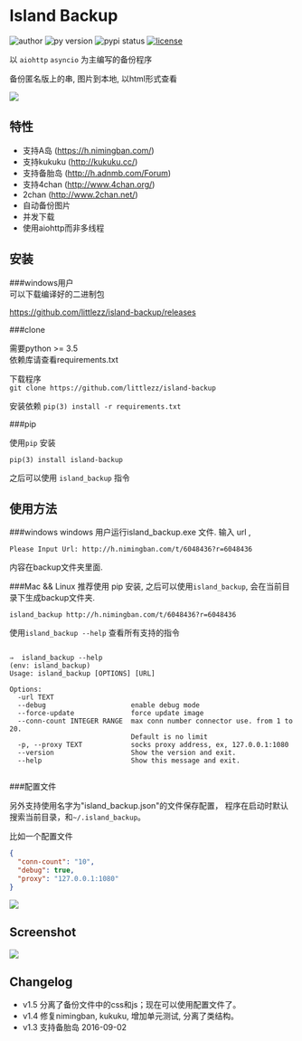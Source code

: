 Island Backup
=============
![author](https://img.shields.io/badge/Author-littlezz-blue.svg)
![py version](https://img.shields.io/pypi/pyversions/island-backup.svg)
![pypi status](https://img.shields.io/pypi/v/island-backup.svg)
[![license](https://img.shields.io/github/license/mashape/apistatus.svg?maxAge=2592000)]()

以 `aiohttp` `asyncio` 为主编写的备份程序  

备份匿名版上的串, 图片到本地, 以html形式查看  


![](/screenshot/shell.gif)


特性
---
- 支持A岛 (https://h.nimingban.com/)
- 支持kukuku (http://kukuku.cc/)  
- 支持备胎岛 (http://h.adnmb.com/Forum)
- 支持4chan (http://www.4chan.org/)
- 2chan (http://www.2chan.net/)
- 自动备份图片
- 并发下载  
- 使用aiohttp而非多线程

安装
---
###windows用户  
可以下载编译好的二进制包  

https://github.com/littlezz/island-backup/releases



###clone  

需要python >= 3.5  
依赖库请查看requirements.txt  

下载程序  
`git clone https://github.com/littlezz/island-backup`  

安装依赖
`pip(3) install -r requirements.txt`


###pip   

使用`pip` 安装   

    pip(3) install island-backup
    
之后可以使用 `island_backup` 指令


使用方法
------

###windows
windows 用户运行island_backup.exe 文件.
输入 url ,  

```shell
Please Input Url: http://h.nimingban.com/t/6048436?r=6048436
```  

内容在backup文件夹里面.  

###Mac && Linux
推荐使用 pip 安装, 之后可以使用`island_backup`, 会在当前目录下生成backup文件夹.  

`island_backup http://h.nimingban.com/t/6048436?r=6048436`  

使用`island_backup --help` 查看所有支持的指令  


```shell

⇒  island_backup --help                                                                                                                             (env: island_backup) 
Usage: island_backup [OPTIONS] [URL]

Options:
  -url TEXT
  --debug                     enable debug mode
  --force-update              force update image
  --conn-count INTEGER RANGE  max conn number connector use. from 1 to 20.
                              Default is no limit
  -p, --proxy TEXT            socks proxy address, ex, 127.0.0.1:1080
  --version                   Show the version and exit.
  --help                      Show this message and exit.
 
```

###配置文件

另外支持使用名字为"island_backup.json"的文件保存配置， 程序在启动时默认搜索当前目录，和`~/.island_backup`。  

比如一个配置文件  

```json
{
  "conn-count": "10",
  "debug": true,
  "proxy": "127.0.0.1:1080"
}
```



![](/screenshot/shell.jpg)



Screenshot
----------
![](/screenshot/html-preview.jpg)


Changelog
---------
- v1.5 分离了备份文件中的css和js；现在可以使用配置文件了。
- v1.4 修复nimingban, kukuku, 增加单元测试, 分离了类结构。  
- v1.3 支持备胎岛 2016-09-02